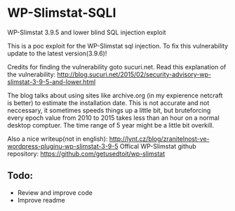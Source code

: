 # WP-Slimstat-SQLI
WP-Slimstat 3.9.5 and lower blind SQL injection exploit

This is a poc exploit for the WP-Slimstat sql injection.
To fix this vulnerability update to the latest version(3.9.6)!

Credits for finding the vulnerability goto sucuri.net. Read this explanation of the vulnerability: 
http://blog.sucuri.net/2015/02/security-advisory-wp-slimstat-3-9-5-and-lower.html

The blog talks about using sites like archive.org (in my expierence netcraft is better) to estimate the installation date.
This is not accurate and not neccessary, it sometimes speeds things up a little bit, but bruteforcing every epoch value from 2010 to 2015 takes less than an hour on a normal desktop comptuer. The time range of 5 year might be a little bit overkill.


Also a nice writeup(not in english): http://lynt.cz/blog/zranitelnost-ve-wordpress-pluginu-wp-slimstat-3-9-5
Offical WP-Slimstat github repository: https://github.com/getusedtoit/wp-slimstat


Todo:
----
* Review and improve code
* Improve readme
